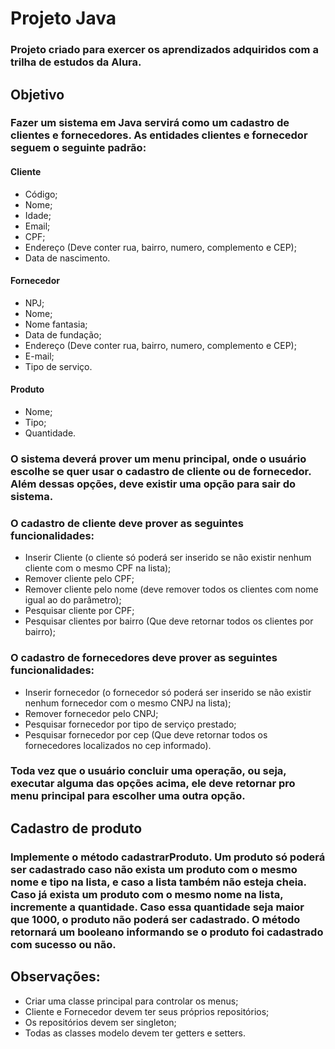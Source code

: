 # Projeto Java
### Projeto criado para exercer os aprendizados adquiridos com a trilha de estudos da Alura.

## Objetivo

### Fazer um sistema em Java servirá como um cadastro de clientes e fornecedores. As entidades clientes e fornecedor seguem o seguinte padrão: 

#### Cliente
* Código;
* Nome;
* Idade;
* Email;
* CPF;
* Endereço (Deve conter rua, bairro, numero, complemento e CEP);
* Data de nascimento.

#### Fornecedor
* NPJ;
* Nome;
* Nome fantasia;
* Data de fundação;
* Endereço (Deve conter rua, bairro, numero, complemento e CEP);
* E-mail;
* Tipo de serviço.

#### Produto
* Nome;
*	Tipo;
* Quantidade.

### O sistema deverá prover um menu principal, onde o usuário escolhe se quer usar o cadastro de cliente ou de fornecedor. Além dessas opções, deve existir uma opção para sair do sistema. 

### O cadastro de cliente deve prover as seguintes funcionalidades:
* Inserir Cliente (o cliente só poderá ser inserido se não existir nenhum cliente com o mesmo  CPF na lista);
* Remover cliente pelo CPF;
* Remover cliente pelo nome (deve remover todos os clientes com nome igual ao do parâmetro);
* Pesquisar cliente por CPF;
* Pesquisar clientes por bairro (Que deve retornar todos os clientes por bairro);

### O cadastro de fornecedores deve prover as seguintes funcionalidades:

* Inserir fornecedor (o fornecedor só poderá ser inserido se não existir nenhum fornecedor com o mesmo CNPJ na lista);
* Remover fornecedor pelo CNPJ;
* Pesquisar fornecedor por tipo de serviço prestado;
* Pesquisar fornecedor por cep (Que deve retornar todos os fornecedores localizados no cep informado).

### Toda vez que o usuário concluir uma operação, ou seja, executar alguma das opções acima, ele deve retornar pro menu principal para escolher uma outra opção.

## Cadastro de produto
### Implemente o método cadastrarProduto. Um produto só poderá ser cadastrado caso não exista um produto com o mesmo nome e tipo na lista, e caso a lista também não esteja cheia. Caso já exista um produto com o mesmo nome na lista, incremente a quantidade. Caso essa quantidade seja maior que 1000, o produto não poderá ser cadastrado. O método retornará um booleano informando se o produto foi cadastrado com sucesso ou não.

## Observações: 

* Criar uma classe principal para controlar os menus;
* Cliente e Fornecedor devem ter seus próprios repositórios;
* Os repositórios devem ser singleton;
* Todas as classes modelo devem ter getters e setters.

